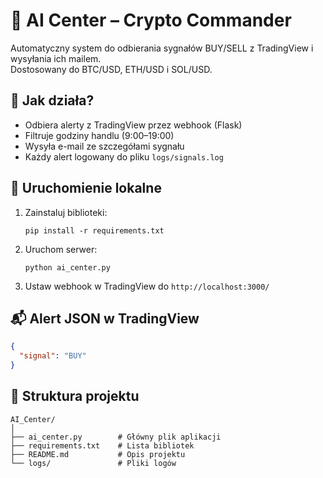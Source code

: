 # 🧠 AI Center – Crypto Commander

Automatyczny system do odbierania sygnałów BUY/SELL z TradingView i wysyłania ich mailem.  
Dostosowany do BTC/USD, ETH/USD i SOL/USD.

## 🔧 Jak działa?

- Odbiera alerty z TradingView przez webhook (Flask)
- Filtruje godziny handlu (9:00–19:00)
- Wysyła e-mail ze szczegółami sygnału
- Każdy alert logowany do pliku `logs/signals.log`

## 🚀 Uruchomienie lokalne

1. Zainstaluj biblioteki:
   ```
   pip install -r requirements.txt
   ```

2. Uruchom serwer:
   ```
   python ai_center.py
   ```

3. Ustaw webhook w TradingView do `http://localhost:3000/`

## 📬 Alert JSON w TradingView

```json
{
  "signal": "BUY"
}
```

## 📁 Struktura projektu

```
AI_Center/
│
├── ai_center.py        # Główny plik aplikacji
├── requirements.txt    # Lista bibliotek
├── README.md           # Opis projektu
└── logs/               # Pliki logów
```
